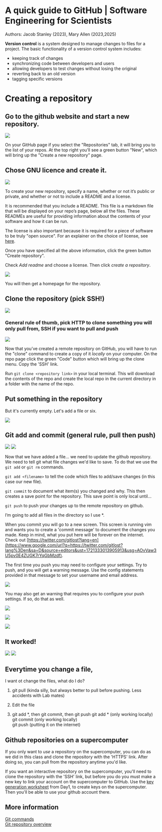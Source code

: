 # A quick guide to GitHub | Software Engineering for Scientists

Authors: Jacob Stanley (2023), Mary Allen (2023,2025)


**Version control** is a system designed to manage changes to files for a project. The basic functionality of a version control system includes:

- keeping track of changes
- synchronizing code between developers and users
- allowing developers to test changes without losing the original
- reverting back to an old version
- tagging specific versions


# Creating a repository

## Go to the github website and start a new repository.
 
![](images/gotogithub.png)

On your GitHub page if you select the "Repositories" tab, it will bring you to the list of your repos. At the top right you’ll see a green button "New", which will bring up the "Create a new repository" page.
 
## Chose GNU licence and create it.
![](images/nameit.png)


To create your new repository, specify a name, whether or not it’s public or private, and whether or not to include a README and a license.
 
It is recommended that you include a README. This file is a markdown file that will be displayed on your repo’s page, below all the files. These READMEs are useful for providing information about the contents of your software and how it can be run.
 
The license is also important because it is required for a piece of software to be truly "open source". For an explainer on the choice of license, see [here](https://docs.github.com/en/repositories/managing-your-repositorys-settings-and-features/customizing-your-repository/licensing-a-repository).

Once you have specified all the above information, click the green button "Create repository".

Check _Add readme_ and choose a license. Then click _create a repository_.

![](images/create.png)

You will then get a homepage for the repository.

## Clone the repository (pick SSH!)

![](images/cloneit.png)


### General rule of thumb, pick HTTP to clone something you will only pull from, SSH if you want to pull and push

![](images/cloneitlocal.png)


Now that you’ve created a remote repository on GitHub, you will have to run the "clone" command to create a copy of it *locally* on your computer. On the repo page click the green "Code" button which will bring up the clone menu. Copy the 'SSH' link.
 
Run `git clone <repository link>` in your local terminal. This will download the contents of the repo and create the local repo in the current directory in a folder with the name of the repo.

## Put something in  the repository
But it's currently empty. Let's add a file or six.

![](images/putin.png)

## Git add and commit (general rule, pull then push)

![](images/gitaddcommit.png)
![](images/commitmessage.png)


Now that we have added a file… we need to update the github repository. We need to tell git what file changes we'd like to save. To do that we use the `git add` or `git rm` commands.

`git add <filename>` to tell the code which files to add/save changes (in this case our new file).

`git commit` to document what item(s) you changed and why. This then creates a save point for the repository. This save point is only local until...

`git push` to push your changes up to the remote repository on github.

I’m going to add all files in the directory so I use \*.

When you commit you will go to a new screen. This screen is running vim and wants you to create a 'commit message' to document the changes you made. Keep in mind, what you put here will be forever on the internet. Check out [https://twitter.com/gitlost?lang=en](https://www.google.com/url?q=https://twitter.com/gitlost?lang%3Den&sa=D&source=editors&ust=1721333013905913&usg=AOvVaw3U5pv0E4ZUGK7rYqGbMzdf).


The first time you push you may need to configure your settings. Try to push, and you will get a warning message. Use the config statements provided in that message to set your username and email address.

![](md_images/github_image13.png)

You may also get an warning that requires you to configure your push settings. If so, do that as well.

![](md_images/github_image14.png)

![](md_images/github_image9.png)

![](md_images/github_image12.png)

## It worked!

![](images/itworked.png)
![](images/itworked2.png)

## Everytime you change a file, 
I want ot change the files,  what do I do?

1. git pull
(kinda silly, but always better to pull before pushing. Less accidents with Lab mates)

2. Edit the file

3. git add *, then git commit, then git push
	git add  * (only working locally)
	git commit (only working locally)	
	git push (putting it on the internet)

## Github repositories on a supercomputer
If you only want to *use* a repository on the supercomputer, you can do as we did in this class and clone the repository with the 'HTTPS' link. After doing so, you can pull from the repository anytime you'd like.

If you want an interactive repository on the supercomputer, you'll need to clone the repository with the 'SSH' link, but before you do you must make a new key to link your account on the supercomputer to GitHub. Use the [key generation worksheet](https://github.com/Dowell-Lab/srworkshop/blob/main/day01/worksheets/SSH_AWS.md) from Day1, to create keys on the supercomputer. Then you'll be able to use your github account there.

## More information

[Git commands](https://education.github.com/git-cheat-sheet-education.pdf)\
[Git repository overview](https://www.geeksforgeeks.org/what-is-a-git-repository/)

